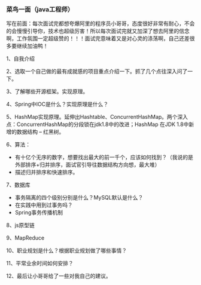 ### 菜鸟一面（java工程师）

写在前面：每次面试完都想夸爆阿里的程序员小哥哥，态度很好非常有耐心，不会的会慢慢引导你，技术也超级厉害！所以每次面试完就又加深了想去阿里的信念啊，工作氛围一定超级赞的！！！面试完意味着又是对心灵的涤荡啊，自己还差很多要继续加油鸭！


1、自我介绍

2、选取一个自己做的最有成就感的项目重点介绍一下。抓了几个点往深入问了一下。

3、了解哪些开源框架。实现原理。

4、Spring中IOC是什么？实现原理是什么？

5、HashMap实现原理。延伸出Hashtable、ConcurrentHashMap。两个深入点：ConcurrentHashMap的分段锁在jdk1.8中的改进；HashMap 在JDK 1.8中新增的数据结构 – 红黑树。

6、算法：

* 有十亿个无序的数字，想要找出最大的前一千个，应该如何找到？（我说的是外部排序+归并排序，面试官引导往数据结构方向想，最大堆）
* 描述归并排序和快速排序。

7、数据库

* 事务隔离的四个级别分别是什么？MySQL默认是什么？
* 在实践中用到过事务吗？
* Spring事务传播机制

8、js原型链

9、MapReduce

10、职业规划是什么？根据职业规划做了哪些事情？

11、平常业余时间如何安排？

12、最后让小哥哥给了一些对我自己的建议。




